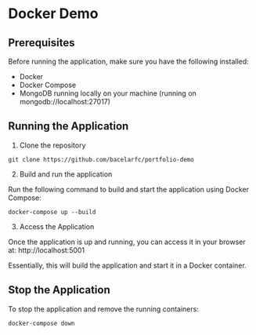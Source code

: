 # Docker Demo 

## Prerequisites

Before running the application, make sure you have the following installed:

- Docker
- Docker Compose
- MongoDB running locally on your machine (running on mongodb://localhost:27017)

## Running the Application

1. Clone the repository
```
git clone https://github.com/bacelarfc/portfolio-demo
```
2. Build and run the application

Run the following command to build and start the application using Docker Compose:

```
docker-compose up --build
``` 

3. Access the Application

Once the application is up and running, you can access it in your browser at: http://localhost:5001

Essentially, this will build the application and start it in a Docker container. 

## Stop the Application

To stop the application and remove the running containers:

```
docker-compose down
```



